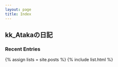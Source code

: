 ```yaml
---
layout: page
title: Index
---
```


## kk_Atakaの日記

### Recent Entries

{% assign lists = site.posts %}
{% include list.html %}
